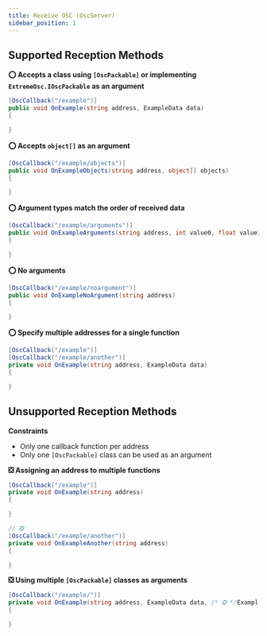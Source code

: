 ```yaml
---
title: Receive OSC (OscServer)
sidebar_position: 1
---
```


## Supported Reception Methods

**⭕ Accepts a class using `[OscPackable]` or implementing `ExtremeOsc.IOscPackable` as an argument**

```csharp
[OscCallback("/example")]
public void OnExample(string address, ExampleData data)
{

}
```

**⭕ Accepts `object[]` as an argument**

```csharp
[OscCallback("/example/objects")]
public void OnExampleObjects(string address, object[] objects)
{

}
```

**⭕ Argument types match the order of received data**

```csharp
[OscCallback("/example/arguments")]
public void OnExampleArguments(string address, int value0, float value1, string value2, bool value3)
{

}
```

**⭕ No arguments**

```csharp
[OscCallback("/example/noargument")]
public void OnExampleNoArgument(string address)
{

}
```

**⭕ Specify multiple addresses for a single function**

```csharp
[OscCallback("/example")]
[OscCallback("/example/another")]
private void OnExample(string address, ExampleData data)
{

}
```

## Unsupported Reception Methods

**Constraints**

- Only one callback function per address
- Only one `[OscPackable]` class can be used as an argument

**❎ Assigning an address to multiple functions**

```csharp
[OscCallback("/example")]
private void OnExample(string address)
{

}

// ❎
[OscCallback("/example/another")]
private void OnExampleAnother(string address)
{

}
```

**❎ Using multiple `[OscPackable]` classes as arguments**

```csharp
[OscCallback("/example/")]
private void OnExample(string address, ExampleData data, /* ❎ */ExampleData2 data2)
{

}
```